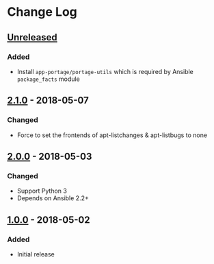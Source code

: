 # Change Log #

## [Unreleased] ##

### Added ###

  - Install `app-portage/portage-utils` which is required by Ansible
    `package_facts` module

## [2.1.0] - 2018-05-07 ##

### Changed ###

  - Force to set the frontends of apt-listchanges & apt-listbugs to none

## [2.0.0] - 2018-05-03 ##

### Changed ###

  - Support Python 3
  - Depends on Ansible 2.2+

## [1.0.0] - 2018-05-02 ##

### Added ###

  - Initial release

[Unreleased]: https://github.com/dochang/ansible-role-bootstrap/compare/2.1.0...HEAD
[2.1.0]: https://github.com/dochang/ansible-role-bootstrap/compare/2.0.0...2.1.0
[2.0.0]: https://github.com/dochang/ansible-role-bootstrap/compare/1.0.0...2.0.0
[1.0.0]: https://github.com/dochang/ansible-role-bootstrap/commits/1.0.0
